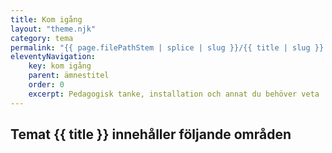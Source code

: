 ```yaml
---
title: Kom igång
layout: "theme.njk"
category: tema
permalink: "{{ page.filePathStem | splice | slug }}/{{ title | slug }}.html"
eleventyNavigation:
    key: kom igång
    parent: ämnestitel
    order: 0
    excerpt: Pedagogisk tanke, installation och annat du behöver veta
---
```

## Temat {{ title }} innehåller följande områden

